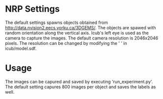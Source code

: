 
# NRP Settings

The default settings spawns objects obtained from http://data.nvision2.eecs.yorku.ca/3DGEMS/. The objects are spawed with random orientation along the vertical axis. Icub's left eye is used as the camera to capture the images. The default camera resolution is 2046x2046 pixels. The resolution can be changed by modifying the ' <sensor type="camera" name="camera_left"> ' in icub/model.sdf. 
  
# Usage

The images can be capured and saved by executing 'run_experiment.py'. The default setting capures 800 images per object and saves the labels as well. 
